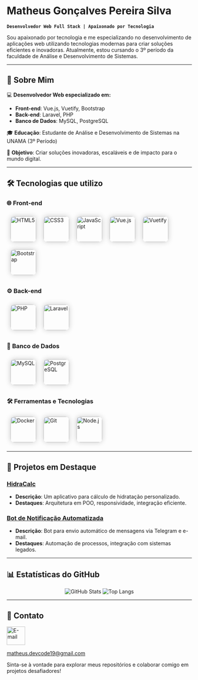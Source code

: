 # Matheus Gonçalves Pereira Silva

**`Desenvolvedor Web Full Stack | Apaixonado por Tecnologia`**

Sou apaixonado por tecnologia e me especializando no desenvolvimento de aplicações web utilizando tecnologias modernas para criar soluções eficientes e inovadoras. Atualmente, estou cursando o 3º período da faculdade de Análise e Desenvolvimento de Sistemas.

---

## 🚀 Sobre Mim

💻 **Desenvolvedor Web especializado em:**
- **Front-end**: Vue.js, Vuetify, Bootstrap
- **Back-end**: Laravel, PHP
- **Banco de Dados**: MySQL, PostgreSQL

🎓 **Educação**: Estudante de Análise e Desenvolvimento de Sistemas na UNAMA (3º Período)

🎯 **Objetivo**: Criar soluções inovadoras, escaláveis e de impacto para o mundo digital.

---

## 🛠 Tecnologias que utilizo

### 🌐 **Front-end**
<div style="display: flex; justify-content: flex-start; flex-wrap: wrap;">
  <a href="https://developer.mozilla.org/pt-BR/docs/Web/HTML" target="_blank">
    <img src="https://cdn.jsdelivr.net/npm/simple-icons@latest/icons/html5.svg" alt="HTML5" width="70" style="margin: 10px; border-radius: 10px; box-shadow: 0 0 15px rgba(0, 0, 0, 0.2);" />
  </a>
  <a href="https://developer.mozilla.org/pt-BR/docs/Web/CSS" target="_blank">
    <img src="https://cdn.jsdelivr.net/npm/simple-icons@latest/icons/css3.svg" alt="CSS3" width="70" style="margin: 10px; border-radius: 10px; box-shadow: 0 0 15px rgba(0, 0, 0, 0.2);" />
  </a>
  <a href="https://developer.mozilla.org/pt-BR/docs/Web/JavaScript" target="_blank">
    <img src="https://cdn.jsdelivr.net/npm/simple-icons@latest/icons/javascript.svg" alt="JavaScript" width="70" style="margin: 10px; border-radius: 10px; box-shadow: 0 0 15px rgba(0, 0, 0, 0.2);" />
  </a>
  <a href="https://vuejs.org/" target="_blank">
    <img src="https://cdn.jsdelivr.net/npm/simple-icons@latest/icons/vue-dot-js.svg" alt="Vue.js" width="70" style="margin: 10px; border-radius: 10px; box-shadow: 0 0 15px rgba(0, 0, 0, 0.2);" />
  </a>
  <a href="https://vuetifyjs.com/" target="_blank">
    <img src="https://cdn.jsdelivr.net/npm/simple-icons@latest/icons/vuetify.svg" alt="Vuetify" width="70" style="margin: 10px; border-radius: 10px; box-shadow: 0 0 15px rgba(0, 0, 0, 0.2);" />
  </a>
  <a href="https://getbootstrap.com/" target="_blank">
    <img src="https://cdn.jsdelivr.net/npm/simple-icons@latest/icons/bootstrap.svg" alt="Bootstrap" width="70" style="margin: 10px; border-radius: 10px; box-shadow: 0 0 15px rgba(0, 0, 0, 0.2);" />
  </a>
</div>

### ⚙️ **Back-end**
<div style="display: flex; justify-content: flex-start; flex-wrap: wrap;">
  <a href="https://www.php.net/" target="_blank">
    <img src="https://cdn.jsdelivr.net/npm/simple-icons@latest/icons/php.svg" alt="PHP" width="70" style="margin: 10px; border-radius: 10px; box-shadow: 0 0 15px rgba(0, 0, 0, 0.2);" />
  </a>
  <a href="https://laravel.com/" target="_blank">
    <img src="https://cdn.jsdelivr.net/npm/simple-icons@latest/icons/laravel.svg" alt="Laravel" width="70" style="margin: 10px; border-radius: 10px; box-shadow: 0 0 15px rgba(0, 0, 0, 0.2);" />
  </a>
</div>

### 💾 **Banco de Dados**
<div style="display: flex; justify-content: flex-start; flex-wrap: wrap;">
  <a href="https://www.mysql.com/" target="_blank">
    <img src="https://cdn.jsdelivr.net/npm/simple-icons@latest/icons/mysql.svg" alt="MySQL" width="70" style="margin: 10px; border-radius: 10px; box-shadow: 0 0 15px rgba(0, 0, 0, 0.2);" />
  </a>
  <a href="https://www.postgresql.org/" target="_blank">
    <img src="https://cdn.jsdelivr.net/npm/simple-icons@latest/icons/postgresql.svg" alt="PostgreSQL" width="70" style="margin: 10px; border-radius: 10px; box-shadow: 0 0 15px rgba(0, 0, 0, 0.2);" />
  </a>
</div>

### 🛠️ **Ferramentas e Tecnologias**
<div style="display: flex; justify-content: flex-start; flex-wrap: wrap;">
  <a href="https://www.docker.com/" target="_blank">
    <img src="https://cdn.jsdelivr.net/npm/simple-icons@latest/icons/docker.svg" alt="Docker" width="70" style="margin: 10px; border-radius: 10px; box-shadow: 0 0 15px rgba(0, 0, 0, 0.2);" />
  </a>
  <a href="https://git-scm.com/" target="_blank">
    <img src="https://cdn.jsdelivr.net/npm/simple-icons@latest/icons/git.svg" alt="Git" width="70" style="margin: 10px; border-radius: 10px; box-shadow: 0 0 15px rgba(0, 0, 0, 0.2);" />
  </a>
  <a href="https://nodejs.org/" target="_blank">
    <img src="https://cdn.jsdelivr.net/npm/simple-icons@latest/icons/node-dot-js.svg" alt="Node.js" width="70" style="margin: 10px; border-radius: 10px; box-shadow: 0 0 15px rgba(0, 0, 0, 0.2);" />
  </a>
</div>

---

## 🌟 Projetos em Destaque

### [HidraCalc](https://github.com/Matheus-DevCode/HidraCalc)
- **Descrição**: Um aplicativo para cálculo de hidratação personalizado.
- **Destaques**: Arquitetura em POO, responsividade, integração eficiente.

### [Bot de Notificação Automatizada](https://github.com/Matheus-DevCode/BotNotificacoes)
- **Descrição**: Bot para envio automático de mensagens via Telegram e e-mail.
- **Destaques**: Automação de processos, integração com sistemas legados.

---

## 📊 Estatísticas do GitHub

<p align="center">
  <img alt="GitHub Stats" src="https://github-readme-stats.vercel.app/api?username=Matheus-DevCode&show_icons=true&theme=radical&include_all_commits=true&locale=pt-br" />
  <img alt="Top Langs" src="https://github-readme-stats.vercel.app/api/top-langs/?username=Matheus-DevCode&theme=radical&layout=compact&custom_title=Linguagens%20Mais%20Usadas" />
</p>

---

## 📨 Contato

<a href="mailto:matheus.devcode19@gmail.com">
  <img src="https://img.shields.io/badge/Email-0078D4?style=flat-square&logo=microsoft-outlook&logoColor=white" alt="E-mail" width="50" />
  <p>matheus.devcode19@gmail.com</p>
</a>

Sinta-se à vontade para explorar meus repositórios e colaborar comigo em projetos desafiadores!

